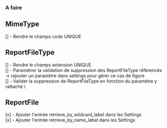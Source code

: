 ### A faire
## MimeType
[] - Rendre le champs code UNIQUE

## ReportFileType
[] - Rendre le champs extension UNIQUE\
[] - Paramétrer la validation de suppression des ReportFileType référencés \
        -> rajouter un paramètre dans settings pour gérer ce cas de figure \
[] - Valider la suppression de ReportFileType en fonction du paramètre y rattaché \

## ReportFile
[x] - Ajouter l'entrée retrieve_by_wildcard_label dans les Settings\
[x] - Ajouter l'entrée retrieve_by_name_label dans les Settings
